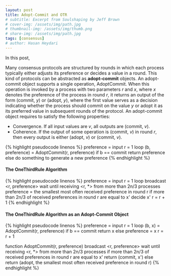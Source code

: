 ```yaml
---
layout: post
title: Adopt-Commit and OTR
# subtitle: Excerpt from Soulshaping by Jeff Brown
# cover-img: /assets/img/path.jpg
# thumbnail-img: /assets/img/thumb.png
# share-img: /assets/img/path.jpg
tags: [consensus]
# author: Hasan Heydari
---
```


In this post, 

Many consensus protocols are structured by rounds in which each process typically either adjusts its preference or decides a value in a round.
This kind of protocols can be abstracted as **adopt-commit** objects.
An adopt-commit object supports a single operation, AdoptCommit.
When this operation is invoked by a process with two parameters $r$ and $x$, where $x$ denotes the preference of the process in round $r$, it returns an output of the form (commit, $y$) or (adopt, $y$), where the first value serves as a decision indicating whether the process should commit on the value $y$ or adopt it as its preferred value in subsequent rounds of the protocol.
An adopt-commit object requires to satisfy the following properties:
- Convergence. If all input values are $v$, all outputs are (commit, $v$).
- Coherence. If the output of some operation is (commit, $v$) in round $r$, then every output is either (adopt, $v$) or (commit, $v$).

{% highlight pseudocode linenos %}
preference = input
r = 1
loop
    (b, preference) = AdoptCommit(r, preference)
    if b == commit 
        return preference
    else
        do something to generate a new preference
{% endhighlight %}

#### The OneThirdRule Algorithm
{% highlight pseudocode linenos %}
preference = input
r = 1
loop
    broadcast <r, preference>
    wait until receiving <r, *> from more than 2n/3 processes
    preference = the smallest most often received preference in round r
    if more than 2n/3 of received preferences in round r are equal to x' 
        decide x'
    r = r + 1
{% endhighlight %}

#### The OneThirdRule Algorithm as an Adopt-Commit Object

{% highlight pseudocode linenos %}
preference = input
r = 1
loop
    (b, x) = AdoptCommit(r, preference)
    if b == commit 
        return x
    else
        preference = x
    r = r + 1

function AdoptCommit(r, preference)
    broadcast <r, preference>
    wait until receiving <r, *> from more than 2n/3 processes
    if more than 2n/3 of received preferences in round r are equal to x' 
        return (commit, x')
    else return (adopt, the smallest most often received preference in round r)
{% endhighlight %}
